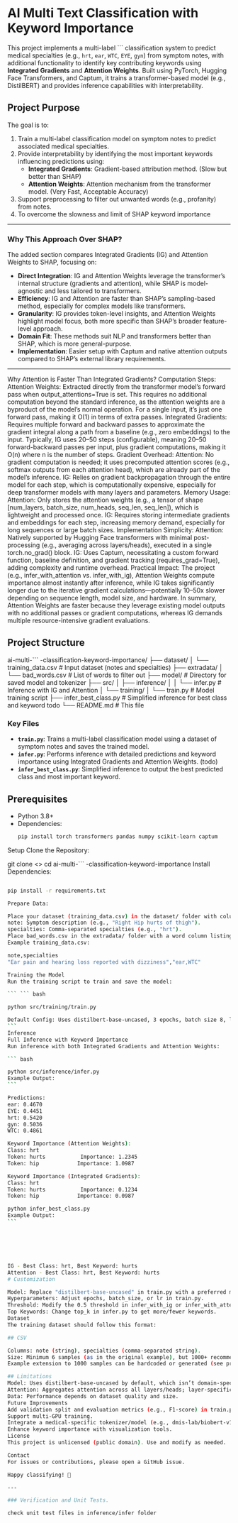 # AI Multi Text  Classification with Keyword Importance

This project implements a multi-label ```  classification system to predict medical specialties (e.g., `hrt`, `ear`, `WTC`, `EYE`, `gyn`) from symptom notes, with additional functionality to identify key contributing keywords using **Integrated Gradients** and **Attention Weights**. Built using PyTorch, Hugging Face Transformers, and Captum, it trains a transformer-based model (e.g., DistilBERT) and provides inference capabilities with interpretability.

## Project Purpose
The goal is to:
1. Train a multi-label classification model on symptom notes to predict associated medical specialties.
2. Provide interpretability by identifying the most important keywords influencing predictions using:
   - **Integrated Gradients**: Gradient-based attribution method. (Slow but better than SHAP)
   - **Attention Weights**: Attention mechanism from the transformer model. (Very Fast, Acceptable Accuracy)
3. Support preprocessing to filter out unwanted words (e.g., profanity) from notes.
4. To overcome the slowness and limit of SHAP keyword importance


---

###  Why This Approach Over SHAP?
The added section compares Integrated Gradients (IG) and Attention Weights to SHAP, focusing on:
- **Direct Integration**: IG and Attention Weights leverage the transformer’s internal structure (gradients and attention), while SHAP is model-agnostic and less tailored to transformers.
- **Efficiency**: IG and Attention are faster than SHAP’s sampling-based method, especially for complex models like transformers.
- **Granularity**: IG provides token-level insights, and Attention Weights highlight model focus, both more specific than SHAP’s broader feature-level approach.
- **Domain Fit**: These methods suit NLP and transformers better than SHAP, which is more general-purpose.
- **Implementation**: Easier setup with Captum and native attention outputs compared to SHAP’s external library requirements.

-------

Why Attention is Faster Than Integrated Gradients?
Computation Steps:
Attention Weights: Extracted directly from the transformer model’s forward pass when output_attentions=True is set. This requires no additional computation beyond the standard inference, as the attention weights are a byproduct of the model’s normal operation. For a single input, it’s just one forward pass, making it O(1) in terms of extra passes.
Integrated Gradients: Requires multiple forward and backward passes to approximate the gradient integral along a path from a baseline (e.g., zero embeddings) to the input. Typically, IG uses 20–50 steps (configurable), meaning 20–50 forward-backward passes per input, plus gradient computations, making it O(n) where n is the number of steps.
Gradient Overhead:
Attention: No gradient computation is needed; it uses precomputed attention scores (e.g., softmax outputs from each attention head), which are already part of the model’s inference.
IG: Relies on gradient backpropagation through the entire model for each step, which is computationally expensive, especially for deep transformer models with many layers and parameters.
Memory Usage:
Attention: Only stores the attention weights (e.g., a tensor of shape [num_layers, batch_size, num_heads, seq_len, seq_len]), which is lightweight and processed once.
IG: Requires storing intermediate gradients and embeddings for each step, increasing memory demand, especially for long sequences or large batch sizes.
Implementation Simplicity:
Attention: Natively supported by Hugging Face transformers with minimal post-processing (e.g., averaging across layers/heads), executed in a single torch.no_grad() block.
IG: Uses Captum, necessitating a custom forward function, baseline definition, and gradient tracking (requires_grad=True), adding complexity and runtime overhead.
Practical Impact:
The project (e.g., infer_with_attention vs. infer_with_ig), Attention Weights compute importance almost instantly after inference, while IG takes significantly longer due to the iterative gradient calculations—potentially 10–50x slower depending on sequence length, model size, and hardware.
In summary, Attention Weights are faster because they leverage existing model outputs with no additional passes or gradient computations, whereas IG demands multiple resource-intensive gradient evaluations.



## Project Structure
ai-multi-``` -classification-keyword-importance/
├── dataset/
│   └── training_data.csv         # Input dataset (notes and specialties)
├── extradata/
│   └── bad_words.csv             # List of words to filter out
├── model/                        # Directory for saved model and tokenizer
├── src/
│   ├── inference/
│   │   └── infer.py              # Inference with IG and Attention
│   └── training/
│       └── train.py              # Model training script
├── infer_best_class.py           # Simplified inference for best class and keyword todo
└── README.md                     # This file


### Key Files
- **`train.py`**: Trains a multi-label classification model using a dataset of symptom notes and saves the trained model.
- **`infer.py`**: Performs inference with detailed predictions and keyword importance using Integrated Gradients and Attention Weights.
(todo)
- **`infer_best_class.py`**: Simplified inference to output the best predicted class and most important keyword.

## Prerequisites
- Python 3.8+
- Dependencies:
  `````` bash 
  pip install torch transformers pandas numpy scikit-learn captum
Setup
Clone the Repository:

git clone <>
cd ai-multi-``` -classification-keyword-importance
Install Dependencies:

  `````` bash 

pip install -r requirements.txt

Prepare Data:

Place your dataset (training_data.csv) in the dataset/ folder with columns:
note: Symptom description (e.g., "Right Hip hurts of thigh").
specialties: Comma-separated specialties (e.g., "hrt").
Place bad_words.csv in the extradata/ folder with a word column listing words to filter.
Example training_data.csv:

note,specialties
"Ear pain and hearing loss reported with dizziness","ear,WTC"

Training the Model
Run the training script to train and save the model:

``` ``` bash  

python src/training/train.py

Default Config: Uses distilbert-base-uncased, 3 epochs, batch size 8, learning rate 2e-5.
```
Inference
Full Inference with Keyword Importance
Run inference with both Integrated Gradients and Attention Weights:

``` bash 

python src/inference/infer.py
Example Output:
``` 

Predictions:
ear: 0.4670
EYE: 0.4451
hrt: 0.5420
gyn: 0.5036
WTC: 0.4861

Keyword Importance (Attention Weights):
Class: hrt
Token: hurts           Importance: 1.2345
Token: hip            Importance: 1.0987

Keyword Importance (Integrated Gradients):
Class: hrt
Token: hurts           Importance: 0.1234
Token: hip            Importance: 0.0987

python infer_best_class.py
Example Output:
``` 






IG - Best Class: hrt, Best Keyword: hurts
Attention - Best Class: hrt, Best Keyword: hurts
# Customization

Model: Replace "distilbert-base-uncased" in train.py with a preferred model (e.g., BioBERT).
Hyperparameters: Adjust epochs, batch_size, or lr in train.py.
Threshold: Modify the 0.5 threshold in infer_with_ig or infer_with_attention for positive class detection.
Top Keywords: Change top_k in infer.py to get more/fewer keywords.
Dataset
The training dataset should follow this format:

## CSV 

Columns: note (string), specialties (comma-separated string).
Size: Minimum 6 samples (as in the original example), but 1000+ recommended for better performance.
Example extension to 1000 samples can be hardcoded or generated (see previous discussions).

## Limitations
Model: Uses distilbert-base-uncased by default, which isn’t domain-specific. Consider fine-tuning on a medical corpus (e.g., BioBERT).
Attention: Aggregates attention across all layers/heads; layer-specific analysis might yield different insights.
Data: Performance depends on dataset quality and size.
Future Improvements
Add validation split and evaluation metrics (e.g., F1-score) in train.py.
Support multi-GPU training.
Integrate a medical-specific tokenizer/model (e.g., dmis-lab/biobert-v1.1).
Enhance keyword importance with visualization tools.
License
This project is unlicensed (public domain). Use and modify as needed.

Contact
For issues or contributions, please open a GitHub issue.

Happy classifying! 🚀

---

### Verification and Unit Tests.

check unit test files in inference/infer folder

